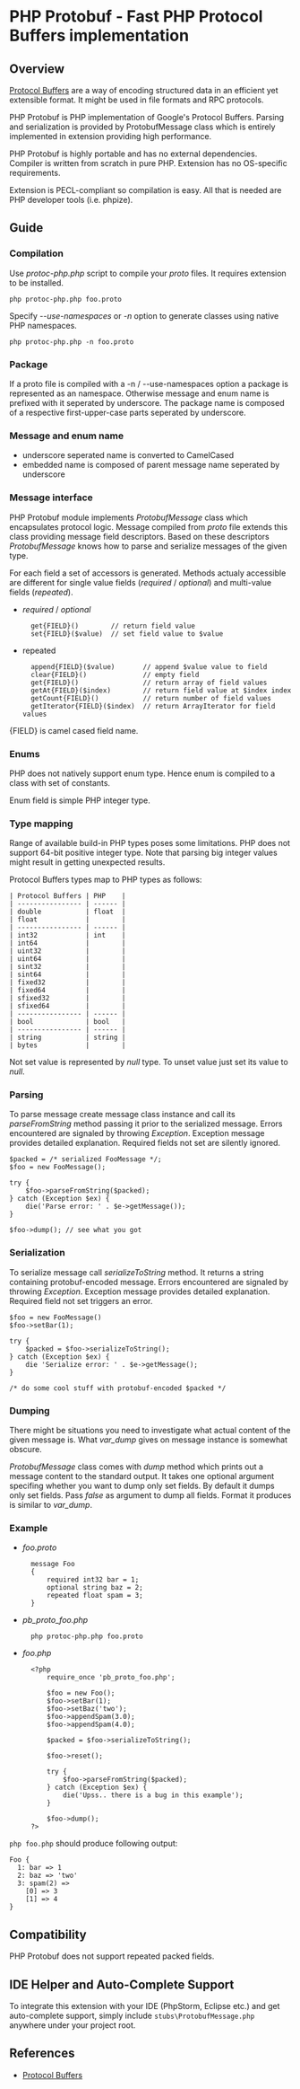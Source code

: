 PHP Protobuf - Fast PHP Protocol Buffers implementation
=======================================================

Overview
--------

[Protocol Buffers][1] are a way of encoding structured data in an efficient yet extensible format. It might be used in file formats and RPC protocols.

PHP Protobuf is PHP implementation of Google's Protocol Buffers. Parsing and serialization is provided by ProtobufMessage class which is entirely implemented in extension providing high performance.

PHP Protobuf is highly portable and has no external dependencies. Compiler is written from scratch in pure PHP. Extension has no OS-specific requirements.

Extension is PECL-compliant so compilation is easy. All that is needed are PHP developer tools (i.e. phpize).

Guide
-----

### Compilation ###

Use *protoc-php.php* script to compile your *proto* files. It requires extension to be installed.

    php protoc-php.php foo.proto

Specify *--use-namespaces* or *-n* option to generate classes using native PHP namespaces.

    php protoc-php.php -n foo.proto

### Package ###

If a proto file is compiled with a -n / --use-namespaces option a package is represented as an namespace. Otherwise message and enum name is prefixed with it seperated by underscore. The package name is composed of a respective first-upper-case parts seperated by underscore.

### Message and enum name ###

* underscore seperated name is converted to CamelCased
* embedded name is composed of parent message name seperated by underscore

### Message interface ###

PHP Protobuf module implements *ProtobufMessage* class which encapsulates protocol logic. Message compiled from *proto* file extends this class providing message field descriptors. Based on these descriptors *ProtobufMessage* knows how to parse and serialize messages of the given type.

For each field a set of accessors is generated. Methods actualy accessible are different for single value fields (*required* / *optional*) and multi-value fields (*repeated*).

* *required* / *optional*

        get{FIELD}()        // return field value
        set{FIELD}($value)  // set field value to $value

* repeated

        append{FIELD}($value)       // append $value value to field
        clear{FIELD}()              // empty field
        get{FIELD}()                // return array of field values
        getAt{FIELD}($index)        // return field value at $index index
        getCount{FIELD}()           // return number of field values
        getIterator{FIELD}($index)  // return ArrayIterator for field values

{FIELD} is camel cased field name.

### Enums ###

PHP does not natively support enum type. Hence enum is compiled to a class with set of constants.

Enum field is simple PHP integer type.

### Type mapping ###

Range of available build-in PHP types poses some limitations. PHP does not support 64-bit positive integer type. Note that parsing big integer values might result in getting unexpected results.

Protocol Buffers types map to PHP types as follows:

    | Protocol Buffers | PHP    |
    | ---------------- | ------ |
    | double           | float  |
    | float            |        |
    | ---------------- | ------ |
    | int32            | int    |
    | int64            |        |
    | uint32           |        |
    | uint64           |        |
    | sint32           |        |
    | sint64           |        |
    | fixed32          |        |
    | fixed64          |        |
    | sfixed32         |        |
    | sfixed64         |        |
    | ---------------- | ------ |
    | bool             | bool   |
    | ---------------- | ------ |
    | string           | string |
    | bytes            |        |

Not set value is represented by *null* type. To unset value just set its value to *null*.

### Parsing ###

To parse message create message class instance and call its *parseFromString* method passing it prior to the serialized message. Errors encountered are signaled by throwing *Exception*. Exception message provides detailed explanation. Required fields not set are silently ignored.

    $packed = /* serialized FooMessage */;
    $foo = new FooMessage();

    try {
        $foo->parseFromString($packed);
    } catch (Exception $ex) {
        die('Parse error: ' . $e->getMessage());
    }

    $foo->dump(); // see what you got

### Serialization ###

To serialize message call *serializeToString* method. It returns a string containing protobuf-encoded message. Errors encountered are signaled by throwing *Exception*. Exception message provides detailed explanation. Required field not set triggers an error.

    $foo = new FooMessage()
    $foo->setBar(1);

    try {
        $packed = $foo->serializeToString();
    } catch (Exception $ex) {
        die 'Serialize error: ' . $e->getMessage();
    }

    /* do some cool stuff with protobuf-encoded $packed */

### Dumping ###

There might be situations you need to investigate what actual content of the given message is. What *var_dump* gives on message instance is somewhat obscure.

*ProtobufMessage* class comes with *dump* method which prints out a message content to the standard output. It takes one optional argument specifing whether you want to dump only set fields. By default it dumps only set fields. Pass *false* as argument to dump all fields. Format it produces is similar to *var_dump*.

### Example ###

* *foo.proto*

        message Foo
        {
            required int32 bar = 1;
            optional string baz = 2;
            repeated float spam = 3;
        }

* *pb_proto_foo.php*

        php protoc-php.php foo.proto

* *foo.php*

        <?php
            require_once 'pb_proto_foo.php';

            $foo = new Foo();
            $foo->setBar(1);
            $foo->setBaz('two');
            $foo->appendSpam(3.0);
            $foo->appendSpam(4.0);

            $packed = $foo->serializeToString();

            $foo->reset();

            try {
                $foo->parseFromString($packed);
            } catch (Exception $ex) {
                die('Upss.. there is a bug in this example');
            }

            $foo->dump();
        ?>

`php foo.php` should produce following output:

    Foo {
      1: bar => 1
      2: baz => 'two'
      3: spam(2) =>
        [0] => 3
        [1] => 4
    }

Compatibility
-------------

PHP Protobuf does not support repeated packed fields.

IDE Helper and Auto-Complete Support
------------------------------------

To integrate this extension with your IDE (PhpStorm, Eclipse etc.) and get auto-complete support, simply include `stubs\ProtobufMessage.php` anywhere under your project root.

References
----------

* [Protocol Buffers][1]

[1]: http://code.google.com/p/protobuf/ "Protocol Buffers"
